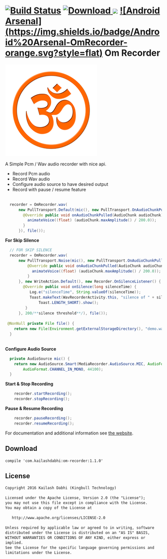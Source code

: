 [![Build Status](https://travis-ci.org/kailash09dabhi/OmRecorder.svg?branch=master)](https://travis-ci.org/kailash09dabhi/OmRecorder) [ ![Download](https://api.bintray.com/packages/kailash09dabhi/maven/om-recorder/images/download.svg) ](https://bintray.com/kailash09dabhi/maven/om-recorder/_latestVersion) <a href="http://www.methodscount.com/?lib=com.kailashdabhi%3Aom-recorder%3A1.1.0"><img src="https://img.shields.io/badge/Methods and size-126 | 18 KB-e91e63.svg"/></a> [![Android Arsenal] (https://img.shields.io/badge/Android%20Arsenal-OmRecorder-orange.svg?style=flat)](http://android-arsenal.com/details/1/4028) 
Om Recorder
============

![Logo](website/static/om.png)

A Simple Pcm / Wav audio recorder with nice api. 

 * Record Pcm audio
 * Record Wav audio
 * Configure audio source to have desired output
 * Record with pause / resume feature

```java

  recorder = OmRecorder.wav(
      new PullTransport.Default(mic(), new PullTransport.OnAudioChunkPulledListener() {
        @Override public void onAudioChunkPulled(AudioChunk audioChunk) {
          animateVoice((float) (audioChunk.maxAmplitude() / 200.0));
        }
      }), file());
```   
__For Skip Silence__
```java
  // FOR SKIP SILENCE     
  recorder = OmRecorder.wav(
      new PullTransport.Noise(mic(), new PullTransport.OnAudioChunkPulledListener() {
          @Override public void onAudioChunkPulled(AudioChunk audioChunk) {
            animateVoice((float) (audioChunk.maxAmplitude() / 200.0));
          }
      }, new WriteAction.Default(), new Recorder.OnSilenceListener() {
        @Override public void onSilence(long silenceTime) {
           Log.e("silenceTime", String.valueOf(silenceTime));
           Toast.makeText(WavRecorderActivity.this, "silence of " + silenceTime + " detected",
               Toast.LENGTH_SHORT).show();
         }
      }, 200/**silence threshold**/), file());
      
 @NonNull private File file() {
    return new File(Environment.getExternalStorageDirectory(), "demo.wav");
  }
  
```
__Configure Audio Source__
```java
  private AudioSource mic() {
    return new AudioSource.Smart(MediaRecorder.AudioSource.MIC, AudioFormat.ENCODING_PCM_16BIT,
        AudioFormat.CHANNEL_IN_MONO, 44100);
  }

```
__Start & Stop Recording__
```java
    recorder.startRecording();
    recorder.stopRecording();
```
__Pause & Resume Recording__
```java
    recorder.pauseRecording();
    recorder.resumeRecording();
```

For documentation and additional information see [the website][1].

Download
--------
    compile 'com.kailashdabhi:om-recorder:1.1.0'
License
-------

    Copyright 2016 Kailash Dabhi (Kingbull Technology)

    Licensed under the Apache License, Version 2.0 (the "License");
    you may not use this file except in compliance with the License.
    You may obtain a copy of the License at

       http://www.apache.org/licenses/LICENSE-2.0

    Unless required by applicable law or agreed to in writing, software
    distributed under the License is distributed on an "AS IS" BASIS,
    WITHOUT WARRANTIES OR CONDITIONS OF ANY KIND, either express or implied.
    See the License for the specific language governing permissions and
    limitations under the License.


 [1]: https://kailash09dabhi.github.io/OmRecorder/



